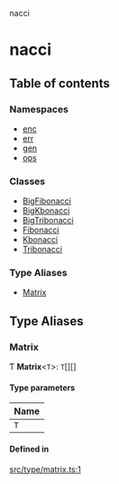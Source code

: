 nacci

# nacci

## Table of contents

### Namespaces

- [enc](modules/enc.md)
- [err](modules/err.md)
- [gen](modules/gen.md)
- [ops](modules/ops.md)

### Classes

- [BigFibonacci](classes/BigFibonacci.md)
- [BigKbonacci](classes/BigKbonacci.md)
- [BigTribonacci](classes/BigTribonacci.md)
- [Fibonacci](classes/Fibonacci.md)
- [Kbonacci](classes/Kbonacci.md)
- [Tribonacci](classes/Tribonacci.md)

### Type Aliases

- [Matrix](README.md#matrix)

## Type Aliases

### Matrix

Ƭ **Matrix**\<`T`\>: `T`[][]

#### Type parameters

| Name |
| :------ |
| `T` |

#### Defined in

[src/type/matrix.ts:1](https://github.com/havelessbemore/nacci/blob/ae7cafb/src/type/matrix.ts#L1)
